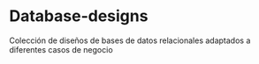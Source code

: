 # Database-designs
Colección de diseños de bases de datos relacionales adaptados a diferentes casos de negocio
